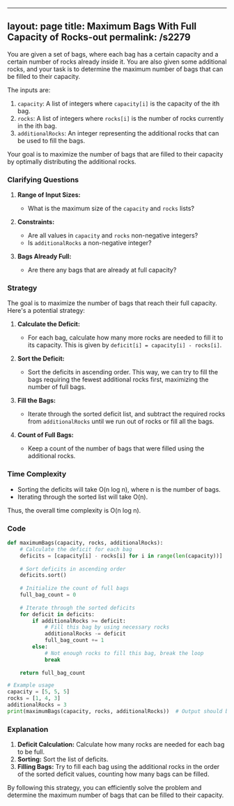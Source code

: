 
---
layout: page
title:  Maximum Bags With Full Capacity of Rocks-out
permalink: /s2279
---

You are given a set of bags, where each bag has a certain capacity and a certain number of rocks already inside it. You are also given some additional rocks, and your task is to determine the maximum number of bags that can be filled to their capacity.

The inputs are:

1. `capacity`: A list of integers where `capacity[i]` is the capacity of the ith bag.
2. `rocks`: A list of integers where `rocks[i]` is the number of rocks currently in the ith bag.
3. `additionalRocks`: An integer representing the additional rocks that can be used to fill the bags.

Your goal is to maximize the number of bags that are filled to their capacity by optimally distributing the additional rocks.

### Clarifying Questions

1. **Range of Input Sizes:**
   - What is the maximum size of the `capacity` and `rocks` lists?
   
2. **Constraints:**
   - Are all values in `capacity` and `rocks` non-negative integers?
   - Is `additionalRocks` a non-negative integer?
   
3. **Bags Already Full:**
   - Are there any bags that are already at full capacity?

### Strategy

The goal is to maximize the number of bags that reach their full capacity. Here's a potential strategy:

1. **Calculate the Deficit:**
   - For each bag, calculate how many more rocks are needed to fill it to its capacity. This is given by `deficit[i] = capacity[i] - rocks[i]`.

2. **Sort the Deficit:**
   - Sort the deficits in ascending order. This way, we can try to fill the bags requiring the fewest additional rocks first, maximizing the number of full bags.

3. **Fill the Bags:**
   - Iterate through the sorted deficit list, and subtract the required rocks from `additionalRocks` until we run out of rocks or fill all the bags.

4. **Count of Full Bags:**
   - Keep a count of the number of bags that were filled using the additional rocks.

### Time Complexity
- Sorting the deficits will take O(n log n), where n is the number of bags.
- Iterating through the sorted list will take O(n).

Thus, the overall time complexity is O(n log n).

### Code

```python
def maximumBags(capacity, rocks, additionalRocks):
    # Calculate the deficit for each bag
    deficits = [capacity[i] - rocks[i] for i in range(len(capacity))]
    
    # Sort deficits in ascending order
    deficits.sort()
    
    # Initialize the count of full bags
    full_bag_count = 0
    
    # Iterate through the sorted deficits
    for deficit in deficits:
        if additionalRocks >= deficit:
            # Fill this bag by using necessary rocks
            additionalRocks -= deficit
            full_bag_count += 1
        else:
            # Not enough rocks to fill this bag, break the loop
            break
    
    return full_bag_count

# Example usage
capacity = [5, 5, 5]
rocks = [1, 4, 3]
additionalRocks = 3
print(maximumBags(capacity, rocks, additionalRocks))  # Output should be 3
```

### Explanation

1. **Deficit Calculation:** Calculate how many rocks are needed for each bag to be full.
2. **Sorting:** Sort the list of deficits.
3. **Filling Bags:** Try to fill each bag using the additional rocks in the order of the sorted deficit values, counting how many bags can be filled.

By following this strategy, you can efficiently solve the problem and determine the maximum number of bags that can be filled to their capacity.